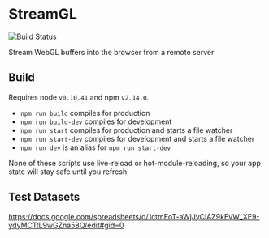 # StreamGL

[![Build Status](http://deploy.graphistry.com/job/StreamGL/badge/icon)](http://deploy.graphistry.com/job/StreamGL/)

Stream WebGL buffers into the browser from a remote server


## Build

Requires node `v0.10.41` and npm `v2.14.0`.

- `npm run build` compiles for production
- `npm run build-dev` compiles for development
- `npm run start` compiles for production and starts a file watcher
- `npm run start-dev` compiles for development and starts a file watcher
- `npm run dev` is an alias for `npm run start-dev`

None of these scripts use live-reload or hot-module-reloading, so your app state will stay safe until you refresh.


## Test Datasets

https://docs.google.com/spreadsheets/d/1ctmEoT-aWjJyCiAZ9kEvW_XE9-ydyMCTtL9wGZna58Q/edit#gid=0

